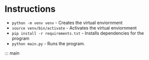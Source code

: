 # Instructions

* `python -m venv venv` - Creates the virtual enviornment
* `source venv/bin/activate` - Activates the virtual enviornment
* `pip install -r requirements.txt` - Installs dependencies for the program
* `python main.py` - Runs the program.

::: main